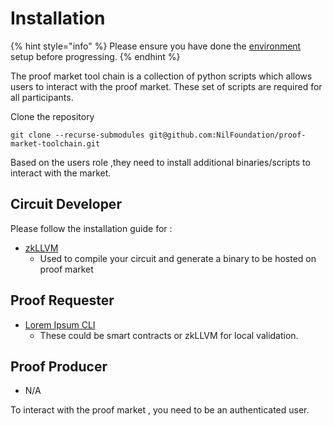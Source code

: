 # Installation

{% hint style="info" %}
Please ensure you have done the [environment](../environment-setup.md) setup before progressing.
{% endhint %}

The proof market tool chain is a collection of python scripts which allows users to interact with the proof market. These set of scripts are required for all participants.

Clone the repository

```shell
git clone --recurse-submodules git@github.com:NilFoundation/proof-market-toolchain.git
```

Based on the users role ,they need to install additional binaries/scripts to interact with the market.

## Circuit Developer

Please follow the installation guide for :

* [zkLLVM](https://docs.nil.foundation/zkllvm/guides/installation)&#x20;
  * &#x20;Used to compile your circuit and generate a binary to be hosted on proof market

## Proof Requester

* [Lorem Ipsum CLI ](https://github.com/NilFoundation/lorem-ipsum-cli)
  * These could be smart contracts or zkLLVM for local validation.

## Proof Producer

* N/A

To interact with the proof market , you need to be an authenticated user.



###

